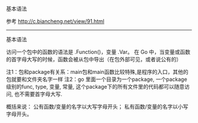 基本语法






参考
http://c.biancheng.net/view/91.html


---------------------------------------------------------------------------------------------------------------------  
基本语法

访问一个包中的函数的语法是 <package>.Function()，变量 <package>.Var。
在 Go 中，当变量或函数的首字母大写的时候，函数会被从包中导出（在包外部可见，或者说公有的）

注1：包和package有关系：main包和main函数比较特殊,是程序的入口，其他的包就要和文件夹名字一样
注2：go 里面一个目录为一个package, 一个package级别的func, type, 变量, 常量, 这个package下的所有文件里的代码都可以随意访问, 也不需要首字母大写.

概括来说：
公有函数/变量的名字以大写字母开头；
私有函数/变量的名字以小写字母开头。







